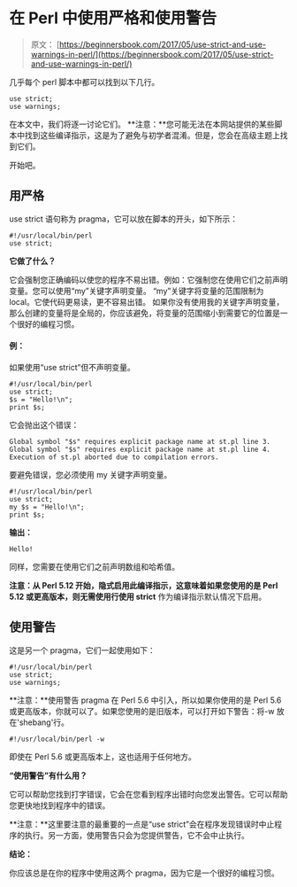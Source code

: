 # 在 Perl 中使用严格和使用警告

> 原文： [https://beginnersbook.com/2017/05/use-strict-and-use-warnings-in-perl/](https://beginnersbook.com/2017/05/use-strict-and-use-warnings-in-perl/)

几乎每个 perl 脚本中都可以找到以下几行。

```
use strict;
use warnings;
```

在本文中，我们将逐一讨论它们。
**注意：**您可能无法在本网站提供的某些脚本中找到这些编译指示，这是为了避免与初学者混淆。但是，您会在高级主题上找到它们。

开始吧。

## 用严格

use strict 语句称为 pragma，它可以放在脚本的开头，如下所示：

```
#!/usr/local/bin/perl 
use strict;
```

**它做了什么？**

它会强制您正确编码以使您的程序不易出错。例如：它强制您在使用它们之前声明变量。您可以使用“my”关键字声明变量。 “my”关键字将变量的范围限制为 local。它使代码更易读，更不容易出错。
如果你没有使用我的关键字声明变量，那么创建的变量将是全局的，你应该避免，将变量的范围缩小到需要它的位置是一个很好的编程习惯。

#### 例：

如果使用“use strict”但不声明变量。

```
#!/usr/local/bin/perl 
use strict;
$s = "Hello!\n";
print $s;
```

它会抛出这个错误：

```
Global symbol "$s" requires explicit package name at st.pl line 3.
Global symbol "$s" requires explicit package name at st.pl line 4.
Execution of st.pl aborted due to compilation errors.
```

要避免错误，您必须使用 my 关键字声明变量。

```
#!/usr/local/bin/perl 
use strict;
my $s = "Hello!\n";
print $s;
```

**输出：**

```
Hello!
```

同样，您需要在使用它们之前声明数组和哈希值。

**注意：**从 Perl 5.12 开始，隐式启用此编译指示，这意味着如果您使用的是 Perl 5.12 或更高版本，则无需使用行**使用 strict** 作为编译指示默认情况下启用。

## 使用警告

这是另一个 pragma，它们一起使用如下：

```
#!/usr/local/bin/perl 
use strict;
use warnings;
```

**注意：**使用警告 pragma 在 Perl 5.6 中引入，所以如果你使用的是 Perl 5.6 或更高版本，你就可以了。如果您使用的是旧版本，可以打开如下警告：将-w 放在'shebang'行。

```
#!/usr/local/bin/perl -w
```

即使在 Perl 5.6 或更高版本上，这也适用于任何地方。

**“使用警告”有什么用？**

它可以帮助您找到打字错误，它会在您看到程序出错时向您发出警告。它可以帮助您更快地找到程序中的错误。

**注意：**这里要注意的最重要的一点是“use strict”会在程序发现错误时中止程序的执行。另一方面，使用警告只会为您提供警告，它不会中止执行。

**结论：**

你应该总是在你的程序中使用这两个 pragma，因为它是一个很好的编程习惯。